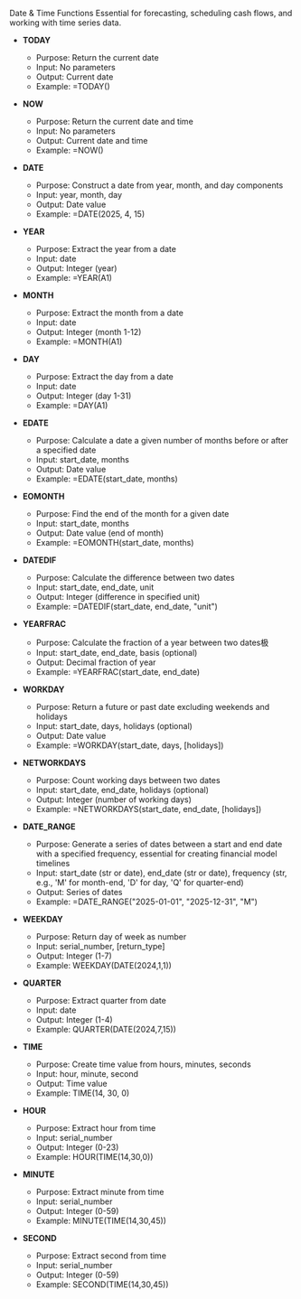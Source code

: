 Date & Time Functions
Essential for forecasting, scheduling cash flows, and working with time series data.

- **TODAY**
  - Purpose: Return the current date
  - Input: No parameters
  - Output: Current date
  - Example: =TODAY()
- **NOW**
  - Purpose: Return the current date and time
  - Input: No parameters
  - Output: Current date and time
  - Example: =NOW()
- **DATE**
  - Purpose: Construct a date from year, month, and day components
  - Input: year, month, day
  - Output: Date value
  - Example: =DATE(2025, 4, 15)
- **YEAR**
  - Purpose: Extract the year from a date
  - Input: date
  - Output: Integer (year)
  - Example: =YEAR(A1)
- **MONTH**
  - Purpose: Extract the month from a date
  - Input: date
  - Output: Integer (month 1-12)
  - Example: =MONTH(A1)
- **DAY**
  - Purpose: Extract the day from a date
  - Input: date
  - Output: Integer (day 1-31)
  - Example: =DAY(A1)
- **EDATE**
  - Purpose: Calculate a date a given number of months before or after a specified date
  - Input: start_date, months
  - Output: Date value
  - Example: =EDATE(start_date, months)
- **EOMONTH**
  - Purpose: Find the end of the month for a given date
  - Input: start_date, months
  - Output: Date value (end of month)
  - Example: =EOMONTH(start_date, months)
- **DATEDIF**
  - Purpose: Calculate the difference between two dates
  - Input: start_date, end_date, unit
  - Output: Integer (difference in specified unit)
  - Example: =DATEDIF(start_date, end_date, "unit")
- **YEARFRAC**
  - Purpose: Calculate the fraction of a year between two dates极
  - Input: start_date, end_date, basis (optional)
  - Output: Decimal fraction of year
  - Example: =YEARFRAC(start_date, end_date)
- **WORKDAY**
  - Purpose: Return a future or past date excluding weekends and holidays
  - Input: start_date, days, holidays (optional)
  - Output: Date value
  - Example: =WORKDAY(start_date, days, [holidays])
- **NETWORKDAYS**
  - Purpose: Count working days between two dates
  - Input: start_date, end_date, holidays (optional)
  - Output: Integer (number of working days)
  - Example: =NETWORKDAYS(start_date, end_date, [holidays])
- **DATE_RANGE**
  - Purpose: Generate a series of dates between a start and end date with a specified frequency, essential for creating financial model timelines
  - Input: start_date (str or date), end_date (str or date), frequency (str, e.g., 'M' for month-end, 'D' for day, 'Q' for quarter-end)
  - Output: Series of dates
  - Example: =DATE_RANGE("2025-01-01", "2025-12-31", "M")

- **WEEKDAY**
  - Purpose: Return day of week as number
  - Input: serial_number, [return_type]
  - Output: Integer (1-7)
  - Example: WEEKDAY(DATE(2024,1,1))

- **QUARTER**
  - Purpose: Extract quarter from date
  - Input: date
  - Output: Integer (1-4)
  - Example: QUARTER(DATE(2024,7,15))

- **TIME**
  - Purpose: Create time value from hours, minutes, seconds
  - Input: hour, minute, second
  - Output: Time value
  - Example: TIME(14, 30, 0)

- **HOUR**
  - Purpose: Extract hour from time
  - Input: serial_number
  - Output: Integer (0-23)
  - Example: HOUR(TIME(14,30,0))

- **MINUTE**
  - Purpose: Extract minute from time
  - Input: serial_number
  - Output: Integer (0-59)
  - Example: MINUTE(TIME(14,30,45))

- **SECOND**
  - Purpose: Extract second from time
  - Input: serial_number
  - Output: Integer (0-59)
  - Example: SECOND(TIME(14,30,45))
